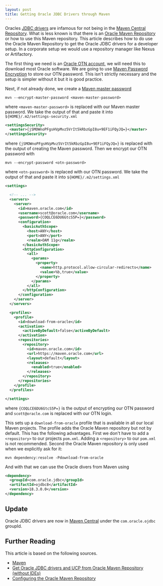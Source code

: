 ```yaml
---
layout: post
title: Getting Oracle JDBC Drivers through Maven
---
```


Oracles [JDBC drivers](https://www.oracle.com/technetwork/database/application-development/jdbc/downloads/index.html) are infamous for not being in the [Maven Central Repository](https://maven.apache.org/repository/). What is less known is that there is an [Oracle Maven Repository](https://maven.oracle.com/) or how to use this Maven repository. This article describes how to do use the Oracle Maven Repository to get the Oracle JDBC drivers for a developer setup. In a corporate setup we would use a repository manager like Nexus or Artifactory.

The first thing we need is an [Oracle OTN account](https://www.oracle.com/technical-resources/), we will need this to download most Oracle software. We are going to use [Maven Password Encryption](https://maven.apache.org/guides/mini/guide-encryption.html) to store our OTN password. This isn't strictly necessary and the setup is simpler without it but it is good practice.


Next, if not already done, we create a [Maven master password](https://maven.apache.org/guides/mini/guide-encryption.html#How_to_create_a_master_password)

```
mvn --encrypt-master-password <maven-master-password>
```

where `<maven-master-password>` is replaced with our Maven master password. We take the output of that and paste it into `${HOME}/.m2/settings-security.xml`

```xml
<settingsSecurity>
  <master>{jSMOWnoPFgsHVpMvz5VrIt5kRbzGpI8u+9EF1iFQyJQ=}</master>
</settingsSecurity>
```

where `{jSMOWnoPFgsHVpMvz5VrIt5kRbzGpI8u+9EF1iFQyJQ=}` is replaced with the output of creating the Maven password. Then we encrypt our OTN password with

```
mvn --encrypt-password <otn-password>
```

where `<otn-password>` is replaced with our OTN password. We take the output of that and paste it into `${HOME}/.m2/settings.xml`

```xml
<settings>

  <!-- ... -->
  <servers>
    <server>
      <id>maven.oracle.com</id>
      <username>scott@oracle.com</username>
      <password>{COQLCE6DU6GtcS5P=}</password>
      <configuration>
        <basicAuthScope>
          <host>ANY</host>
          <port>ANY</port>
          <realm>OAM 11g</realm>
        </basicAuthScope>
        <httpConfiguration>
          <all>
            <params>
              <property>
                <name>http.protocol.allow-circular-redirects</name>
                <value>%b,true</value>
              </property>
            </params>
          </all>
        </httpConfiguration>
      </configuration>
    </server>
  </servers>

  <profiles>
    <profile>
      <id>download-from-oracle</id>
      <activation>
        <activeByDefault>false</activeByDefault>
      </activation>
      <repositories>
        <repository>
          <id>maven.oracle.com</id>
          <url>https://maven.oracle.com</url>
          <layout>default</layout>
          <releases>
            <enabled>true</enabled>
          </releases>
        </repository>
      </repositories>
    </profile>
  </profiles>

</settings>
```

where `{COQLCE6DU6GtcS5P=}` is the output of encrypting our OTN password and `scott@oracle.com` is replaced with our OTN login.

This sets up a `download-from-oracle` profile that is available in all our local Maven projects. The profile adds the Oracle Maven repository but not by default. This has the following advantages. First we don't have to add a `<repository>` to our projects `pom.xml`. Adding a `<repository>` to our `pom.xml` is not recommended. Second the Oracle Maven repository is only used when we explicitly ask for it:

```
mvn dependency:resolve -Pdownload-from-oracle
```

And with that we can use the Oracle divers from Maven using

```xml
<dependency>
  <groupId>com.oracle.jdbc</groupId>
  <artifactId>ojdbc8</artifactId>
  <version>18.3.0.0</version>
</dependency>
```

Update
------

Oracle JDBC drivers are now in [Maven Central](https://medium.com/oracledevs/oracle-jdbc-drivers-on-maven-central-64fcf724d8b) under the `com.oracle.ojdbc` groupId. 


Further Reading
---------------

This article is based on the following sources.

* [Maven](https://maven.apache.org/guides/mini/guide-encryption.html)
* [Get Oracle JDBC drivers and UCP from Oracle Maven Repository (without IDEs)](https://blogs.oracle.com/dev2dev/get-oracle-jdbc-drivers-and-ucp-from-oracle-maven-repository-without-ides)
* [Configuring the Oracle Maven Repository](https://docs.oracle.com/middleware/12212/lcm/MAVEN/GUID-19C4FA37-9F37-4F59-8FAF-57FF47698E3A.htm#MAVEN9009)

